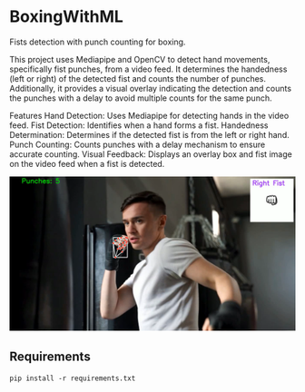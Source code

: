 # BoxingWithML
Fists detection with punch counting for boxing. 

This project uses Mediapipe and OpenCV to detect hand movements, specifically fist punches, from a video feed. It determines the handedness (left or right) of the detected fist and counts the number of punches. Additionally, it provides a visual overlay indicating the detection and counts the punches with a delay to avoid multiple counts for the same punch.

Features
Hand Detection: Uses Mediapipe for detecting hands in the video feed.
Fist Detection: Identifies when a hand forms a fist.
Handedness Determination: Determines if the detected fist is from the left or right hand.
Punch Counting: Counts punches with a delay mechanism to ensure accurate counting.
Visual Feedback: Displays an overlay box and fist image on the video feed when a fist is detected.

![Demo](demo.png)

## Requirements

````
pip install -r requirements.txt
````




